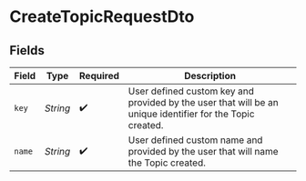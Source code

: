 # CreateTopicRequestDto


## Fields

| Field                                                                                                     | Type                                                                                                      | Required                                                                                                  | Description                                                                                               |
| --------------------------------------------------------------------------------------------------------- | --------------------------------------------------------------------------------------------------------- | --------------------------------------------------------------------------------------------------------- | --------------------------------------------------------------------------------------------------------- |
| `key`                                                                                                     | *String*                                                                                                  | :heavy_check_mark:                                                                                        | User defined custom key and provided by the user that will be an unique identifier for the Topic created. |
| `name`                                                                                                    | *String*                                                                                                  | :heavy_check_mark:                                                                                        | User defined custom name and provided by the user that will name the Topic created.                       |